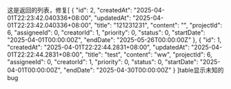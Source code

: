 这是返回的列表，修复[
  {
    "id": 2,
    "createdAt": "2025-04-01T22:23:42.040336+08:00",
    "updatedAt": "2025-04-01T22:23:42.040336+08:00",
    "title": "121231231",
    "content": "",
    "projectId": 6,
    "assigneeId": 0,
    "creatorId": 1,
    "priority": 0,
    "status": 0,
    "startDate": "2025-04-01T00:00:00Z",
    "endDate": "2025-05-26T00:00:00Z"
  },
  {
    "id": 1,
    "createdAt": "2025-04-01T22:22:44.2831+08:00",
    "updatedAt": "2025-04-01T22:22:44.2831+08:00",
    "title": "test",
    "content": "ww",
    "projectId": 6,
    "assigneeId": 0,
    "creatorId": 1,
    "priority": 0,
    "status": 0,
    "startDate": "2025-04-01T00:00:00Z",
    "endDate": "2025-04-30T00:00:00Z"
  }
]table显示未知的bug
